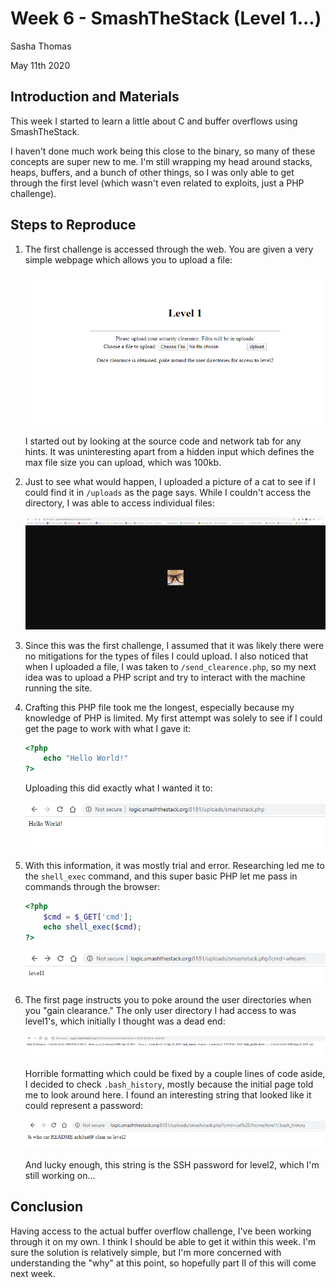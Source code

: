# Week 6 - SmashTheStack (Level 1...) 

Sasha Thomas

May 11th 2020

## Introduction and Materials

This week I started to learn a little about C and buffer overflows using SmashTheStack.

I haven't done much work being this close to the binary, so many of these concepts are super new to me. I'm still wrapping my head around stacks, heaps, buffers, and a bunch of other things, so I was only able to get through the first level (which wasn't even related to exploits, just a PHP challenge). 

## Steps to Reproduce

1. The first challenge is accessed through the web. You are given a very simple webpage which allows you to upload a file:

   ![start](images/start.png)

   I started out by looking at the source code and network tab for any hints. It was uninteresting apart from a hidden input which defines the max file size you can upload, which was 100kb. 

2. Just to see what would happen, I uploaded a picture of a cat to see if I could find it in `/uploads` as the page says. While I couldn't access the directory, I was able to access individual files:

   ![uploadedcatto](images/uploadedcatto.PNG)

3. Since this was the first challenge, I assumed that it was likely there were no mitigations for the types of files I could upload. I also noticed that when I uploaded a file, I was taken to `/send_clearence.php`, so my next idea was to upload a PHP script and try to interact with the machine running the site. 

4. Crafting this PHP file took me the longest, especially because my knowledge of PHP is limited. My first attempt was solely to see if I could get the page to work with what I gave it:

   ```php
   <?php
       echo "Hello World!"
   ?>
   ```

   Uploading this did exactly what I wanted it to:

   ![helloworld](images/helloworld.PNG)

5. With this information, it was mostly trial and error. Researching led me to the `shell_exec` command, and this super basic PHP let me pass in commands through the browser:

   ```php
   <?php
       $cmd = $_GET['cmd'];
       echo shell_exec($cmd);
   ?>
   ```

   ![phpscriptworks](images/phpscriptworks.PNG)

6. The first page instructs you to poke around the user directories when you "gain clearance." The only user directory I had access to was level1's, which initially I thought was a dead end:

   ![userdirectory](images/userdirectory.PNG)

   Horrible formatting which could be fixed by a couple lines of code aside, I decided to check `.bash_history`, mostly because the initial page told me to look around here. I found an interesting string that looked like it could represent a password:

   ![plaintext](images/plaintext.PNG)

   And lucky enough, this string is the SSH password for level2, which I'm still working on...

## Conclusion

Having access to the actual buffer overflow challenge, I've been working through it on my own. I think I should be able to get it within this week. I'm sure the solution is relatively simple, but I'm more concerned with understanding the "why" at this point, so hopefully part II of this will come next week. 




